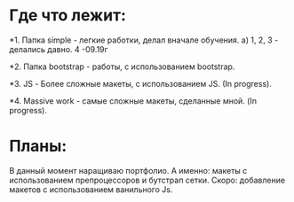 # Где что лежит:

*1. Папка simple - легкие работки, делал вначале обучения.
        a) 1, 2, 3 - делались давно. 4 -09.19г

*2. Папка bootstrap - работы, с использованием bootstrap.

*3. JS - Более сложные макеты, с использованием JS. (In progress).

*4. Massive work - самые сложные макеты, сделанные мной. (In progress).

# Планы:

В данный момент наращиваю портфолио.
А именно: макеты с использованием препроцессоров и бутстрап сетки. 
Скоро: добавление макетов с использованием ванильного Js.
